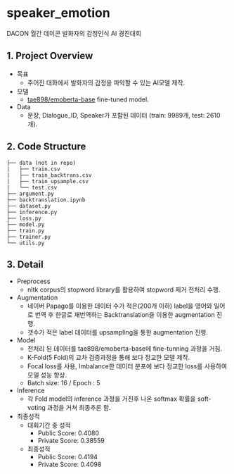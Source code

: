 # speaker_emotion
DACON 월간 데이콘 발화자의 감정인식 AI 경진대회
## 1. Project Overview
  - 목표
    - 주어진 대화에서 발화자의 감정을 파악할 수 있는 AI모델 제작.
  - 모델
    - [tae898/emoberta-base](https://github.com/tae898/erc) fine-tuned model.
  - Data
    - 문장, Dialogue_ID, Speaker가 포함된 데이터 (train: 9989개, test: 2610개).

## 2. Code Structure
``` text
├── data (not in repo)
|   ├── train.csv
|   ├── train_backtrans.csv
|   ├── train_upsample.csv
|   └── test.csv  
├── argument.py
├── backtranslation.ipynb
├── dataset.py
├── inference.py
├── loss.py
├── model.py
├── train.py
├── trainer.py
└── utils.py
```

## 3. Detail 
  - Preprocess 
    - nltk corpus의 stopword library를 활용하여 stopword 제거 전처리 수행.
  - Augmentation
    - 네이버 Papago를 이용한 데이터 수가 적은(200개 이하) label을 영어와 일어로 번역 후 한글로 재번역하는 Backtranslation을 이용한 augmentation 진행.
    - 갯수가 적은 label 데이터를 upsampling을 통한 augmentation 진행.
  - Model
    - 전처리 된 데이터를 tae898/emoberta-base에 fine-tunning 과정을 거침.
    - K-Fold(5 Fold)의 교차 검증과정을 통해 보다 정교한 모델 제작.
    - Focal loss를 사용, Imbalance한 데이터 분포에 보다 정교한 loss를 사용하여 모델 성능 향상.
    - Batch size: 16 / Epoch : 5
  - Inference
    - 각 Fold model의 inference 과정을 거친후 나온 softmax 확률을 soft-voting 과정을 거쳐 최종추론 함.
  - 최종성적
    - 대회기간 중 성적
      - Public Score: 0.4080
      - Private Score: 0.38559
    - 최종성적
      - Public Score: 0.4194
      - Private Score: 0.4098
